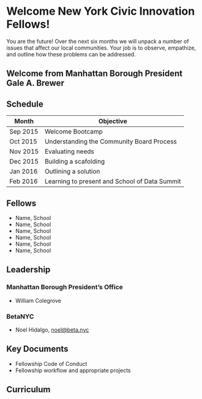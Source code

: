 # Welcome New York Civic Innovation Fellows!

You are the future! Over the next six months we will unpack a number of issues that affect our local communities. Your job is to observe, empathize, and outline how these problems can be addressed. 

## Welcome from Manhattan Borough President Gale A. Brewer

## Schedule

| Month | Objective |
| ------------- | ------------- |
| Sep 2015 | Welcome Bootcamp |
| Oct 2015 | Understanding the Community Board Process |
| Nov 2015 | Evaluating needs |
| Dec 2015 | Building a scafolding |
| Jan 2016 | Outlining a solution |
| Feb 2016 | Learning to present and School of Data Summit |


## Fellows

 * Name, School
 * Name, School
 * Name, School
 * Name, School
 * Name, School
 * Name, School

## Leadership

### Manhattan Borough President’s Office

 * William Colegrove

### BetaNYC

 * Noel Hidalgo, noel@beta.nyc

## Key Documents

* Fellowship Code of Conduct
* Fellowship workflow and appropriate projects

## Curriculum 

### 
